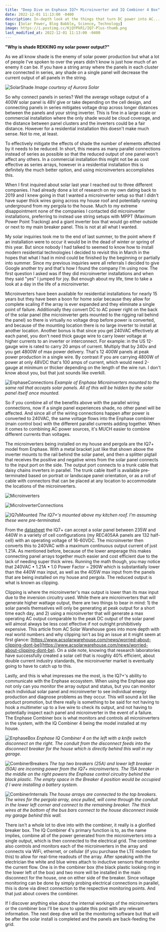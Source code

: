 ```yaml
---
title: "Deep Dive on Enphase IQ7+ Microinverter and IQ Combiner 4 Box"
date: 2022-12-01 11:13:00 -0400
description: In-depth look at the things that turn DC power into AC...
tags: [Solar Power, Blog Babble, Science, Technology]
image: https://i.postimg.cc/KjQYPkR1/IQ7-Plus-thumb.png
last_modified_at: 2022-12-01 11:13:00 -0400
---
```


<b>"Why is shade REKKING my solar power output?"</b>

As we all know shade is the enemy of solar power production but what a lot of people I've spoken to over the years didn't know is just how much of an enemy it can be. If you have a string array where the panels in each cluster are connected in series, any shade on a single panel will decrease the current output of all panels in the string.

![SolarShade](https://i.postimg.cc/t4pK0SvG/Aurora-Solar-Shade-Water-Clog.png)
*<i>Image courtesy of Aurora Solar</i>*

So why connect panels in series? Well the average voltage output of a 400W solar panel is 48V give or take depending on the cell design, and connecting panels in series mitigates voltage drop across longer distances between the panels and your string inverter. This is fine in a large scale or commercial installation where the only shade would be cloud coverage, and the distance between panel clusters and the inverters could be a fair distance. However for a residential installation this doesn't make much sense. Not to me, at least.

To effectively mitigate the effects of shade the number of elements affected by it needs to be reduced.  In short, this means as many parallel connections instead of series as possible so that the reduced output of one panel won't affect any others.  In a commercial installation this might not be as cost effective as series arrays, however in a residential installation this is definitely the much better option, and using microinverters accomplishes this.

When I first inquired about solar last year I reached out to three different companies.  I had already done a lot of research on my own dating back to 2019 and I knew going in that I wanted a microinverter setup so that I didn't have super thick wires going across my house roof and potentially running underground from my pergola to the house.  Much to my extreme disappointment none of the companies I contacted did microinverter installations, preferring to instead use string setups with MPPT (Maximum Power Point Tracking) and a giant inverter box that would go either outside or next to my main breaker panel.  This is not at all what I wanted.

My solar inquiries took me to the end of last summer, to the point where if an installation were to occur it would be in the dead of winter or spring of this year.  But since nobody I had talked to seemed to know how to install modern residential technologies I decided to revisit this in March in the hopes that what I had in mind could be finished by the beginning or partially into summer.  Since my previous inquiries were all referrals I decided to give Google another try and that's how I found the company I'm using now.  The first question I asked was if they did microinverter installations and when they said "yes" I jumped for joy.  But enough about my life, time to take a look at a day in the life of a microinverter.

Microinverters have been available for residential installations for nearly 15 years but they have been a boon for home solar because they allow for complete scaling if the array is ever expanded and they eliminate a single point of failure. Additionally they convert DC to AC power right on the back of the solar panel (the microinverter gets mounted to the rigging rail behind the panel) so there is virtually no voltage drop before power is converted, and because of the mounting location there is no large inverter to install at another location. Another bonus is that since you get 240VAC effectively at each panel, you don't need thick gauge wire to carry lower voltage at higher currents to an inverter or interconnect. For example: in the US 12-gauge wire is rated to carry 20 amps of current. Multiply that by 240v and you get 4800W of max power delivery. That's 12 400W panels at peak power production in a single wire. By contrast if you are carrying 4800W of power at only 48VDC that's 100 amps of current, which would need 2-gauge at minimum or thicker depending on the length of the wire run. I don't know about you, but that just sounds like overkill.

![EnphaseConnections](https://i.postimg.cc/jdzpF0Xh/Enphase-IQMIConnections.jpg)
*<i>Example of Enphase Microinverters mounted to the same rail that accepts solar panels. All of this will be hidden by the solar panel itself once mounted.</i>*

So if you combine all of the benefits above with the parallel wiring connections, now if a single panel experiences shade, no other panel will be affected. And since all of the wiring connections happen after power is converted to 240VAC, the same voltage flows into the Enphase combiner (main control box) with the different parallel currents adding together. When it comes to combining AC power sources, it's MUCH easier to combine different currents than voltages.

The microinverters being installed on my house and pergola are the IQ7+ model from Enphase. With a metal bracket just like that shown above the inverter mounts to the rail behind the solar panel, and then a splitter pigtail that receives the positive and negative wires from the solar panel connects to the input port on the side. The output port connects to a trunk cable that daisy chains inverters in parallel. The trunk cable itself is available pre-terminated based on portrait or landscape panel orientation, or as a roll of cable with connectors that can be placed at any location to accommodate the locations of the microinverters.

![Microinverters](https://i.postimg.cc/L6T9w145/IMG-20221129-101019.jpg)

![MicroInverterConnections](https://i.postimg.cc/8cLRNbKq/IQ8Plus.jpg)

![IQ7sMounted](https://i.postimg.cc/Kz6P6WNP/IQ8-Plus-Mounted.jpg)
*<i>The IQ7+'s mounted above my kitchen roof. I'm assuming these were pre-terminated.</i>*

From the [datasheet](/assets/img/2022/12/IQ7-IQ7plus-DS-EN-US_0.pdf) the IQ7+ can accept a solar panel between 235W and 440W in a variety of cell configurations (my REC405AA panels are 132 half-cell) with an operating voltage of 16-60VDC. The microinverter then converts this to 240VAC with a maximum continuous output current of just 1.21A. As mentioned before, because of the lower amperage this makes connecting panel arrays together much easier and cost efficient due to the lack of needing super thick wires. Running the math though, you may notice that 240VAC • 1.21A • 1.0 Power Factor = 290W which is substantially lower than the 440W max input, as well as the 405W max input from the panels that are being installed on my house and pergola. The reduced output is what is known as clipping.

Clipping is where the microinverter's max output is lower than its max input due to the inversion circuitry used.  While there are microinverters that will generate higher wattage output, there are two things to bear in mind: 1) the solar panels themselves will only be generating at peak output for a short time each day, and 2) using a microinverter that will generate a max operating AC output comparable to the peak DC output of the solar panel will almost always be less cost effective if not outright prohibitively expensive.  This article from AC Solar Warehouse goes into more depth with real world numbers and why clipping isn't as big an issue at it might seem at first glance: [https://www.acsolarwarehouse.com/news/worried-about-clipping-dont-be](https://www.acsolarwarehouse.com/news/worried-about-clipping-dont-be). On a side note, knowing that research laboratories have successfully created a solar cell that is roughly 40% efficient, about double current industry standards, the microinverter market is eventually going to have to catch up to this.

Lastly, and this is what impresses me the most, is the IQ7+'s ability to communicate with the Enphase ecosystem. When using the Enphase app not only can you monitor the array output and status, but you can monitor each individual solar panel and microinverter to see individual energy production and diagnose problems as they occur. This will sound a lot like product promotion, but there really is something to be said for not having to hook a multimeter up to a live wire to check its output, and not having to potentially inspect each panel and microinverter in the event of a failure. The Enphase Combiner box is what monitors and controls all microinverters in the system, with the IQ Combiner 4 being the model installed at my house.

![EnphaseBox](https://i.postimg.cc/L6R4xTpG/IMG-20221104-104604.jpg)
*<i>Enphase IQ Combiner 4 on the left with a knife switch disconnect on the right. The conduit from the disconnect feeds into the disconnect breaker for the house which is directly behind this wall in my garage.</i>*

![CombinerBreakers](https://i.postimg.cc/br0yzGQ6/IMG-20221110-163557.jpg)
*<i>The top two breakers (25A) and lower left breaker (50A) are incoming power from the IQ7+ microinverters. The 15A breaker in the middle on the right powers the Enphase control circuitry behind the black plastic. The empty space in the Breaker 4 position would be occupied if I were installing a battery system.</i>*

![CombinerInternals](https://i.postimg.cc/dtm2f4TC/IQCombiner4Internals.jpg)
*<i>The house arrays are connected to the top breakers. The wires for the pergola array, once pulled, will come through the conduit in the lower left corner and connect to the remaining breaker. The thick wires at the bottom of the bus bars connect to the house disconnect inside my garage behind this wall.</i>*

There isn't a whole lot to dive into with the combiner, it really is a glorified breaker box. The IQ Combiner 4's primary function is to, as the name implies, combine all of the power generated from the microinverters into a single output, which is then connected to the electrical grid. The combiner also controls and monitors each of the microinverters in the array and connects via WiFi, ethernet, or cellular (if you purchase the LTE modem for this) to allow for real-time readouts of the array. After speaking with the electrician the white and blue wires attach to inductive sensors that monitor the current flow. One is in the combiner box (the black plastic looking ring in the lower left of the box) and two more will be installed in the main disconnect for the house, one on either side of the breaker. Since voltage monitoring can be done by simply probing electrical connections in parallel, this is done via direct connection to the respective monitoring points. And that just about covers the combiner.

If I discover anything else about the internal workings of the microinverters or the combiner box I'll be sure to update this post with any relevant information. The next deep dive will be the monitoring software but that will be after the solar install is completed and the panels are back-feeding the grid.